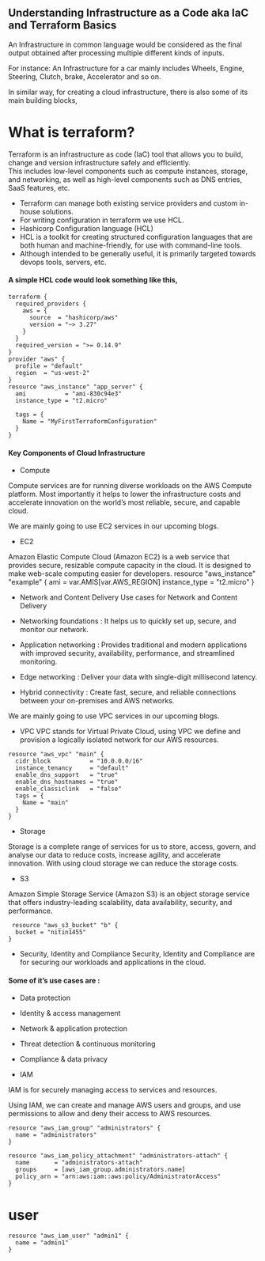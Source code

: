 ## Understanding Infrastructure as a Code aka IaC and Terraform Basics

An Infrastructure in common language would be considered as the final output obtained after processing multiple different kinds of inputs. </br>

For instance: An Infrastructure for a car mainly includes Wheels, Engine, Steering, Clutch, brake, Accelerator and so on. </br>

In similar way, for creating a cloud infrastructure, there is also some of its main building blocks,</br>


# What is terraform? </br>

Terraform is an infrastructure as code (IaC) tool that allows you to build, change and version infrastructure safely and efficiently. </br>
This includes low-level components such as compute instances, storage, and networking, as well as high-level components such as DNS entries, SaaS features, etc. </br>
- Terraform can manage both existing service providers and custom in-house solutions. 
- For writing configuration in terraform we use HCL.
- Hashicorp Configuration language (HCL)
- HCL is a toolkit for creating structured configuration languages that are both human and machine-friendly, for use with command-line tools.
- Although intended to be generally useful, it is primarily targeted towards devops tools, servers, etc.

#### A simple HCL code would look something like this,

```
terraform {
  required_providers {
    aws = {
      source  = "hashicorp/aws"
      version = "~> 3.27"
    }
  }
  required_version = ">= 0.14.9"
}
provider "aws" {
  profile = "default"
  region  = "us-west-2"
}
resource "aws_instance" "app_server" {
  ami           = "ami-830c94e3"
  instance_type = "t2.micro"

  tags = {
    Name = "MyFirstTerraformConfiguration"
  }
}
```

#### Key Components of Cloud Infrastructure
- Compute

Compute services are for running diverse workloads on the AWS Compute platform.
Most importantly it helps to lower the infrastructure costs and accelerate innovation on the world’s most reliable, secure, and capable cloud.

We are mainly going to use EC2 services in our upcoming blogs.

- EC2

Amazon Elastic Compute Cloud (Amazon EC2) is a web service that provides secure, resizable compute capacity in the cloud. It is designed to make web-scale computing easier for developers.
resource "aws_instance" "example" {
  ami           = var.AMIS[var.AWS_REGION]
  instance_type = "t2.micro"
}

- Network and Content Delivery
Use cases for Network and Content Delivery </br>

- Networking foundations : It helps us to quickly set up, secure, and monitor our network.
- Application networking : Provides traditional and modern applications with improved security, availability, performance, and streamlined monitoring.
- Edge networking : Deliver your data with single-digit millisecond latency.
- Hybrid connectivity : Create fast, secure, and reliable connections between your on-premises and AWS networks.


We are mainly going to use VPC services in our upcoming blogs. </br>

- VPC
VPC stands for Virtual Private Cloud, using VPC we define and provision a logically isolated network for our AWS resources.
```
resource "aws_vpc" "main" {
  cidr_block           = "10.0.0.0/16"
  instance_tenancy     = "default"
  enable_dns_support   = "true"
  enable_dns_hostnames = "true"
  enable_classiclink   = "false"
  tags = {
    Name = "main"
  }
}
```

- Storage

Storage is a complete range of services for us to store, access, govern, and analyse our data to reduce costs, increase agility, and accelerate innovation.
With using cloud storage we can reduce the storage costs.

- S3

Amazon Simple Storage Service (Amazon S3) is an object storage service that offers industry-leading scalability, data availability, security, and performance. </br>
```
 resource "aws_s3_bucket" "b" {
  bucket = "nitin1455"
}
```

- Security, Identity and Compliance
Security, Identity and Compliance are for securing our workloads and applications in the cloud. </br>

#### Some of it’s use cases are :

- Data protection
- Identity & access management
- Network & application protection
- Threat detection & continuous monitoring
- Compliance & data privacy

- IAM

IAM is for securely managing access to services and resources.

Using IAM, we can create and manage AWS users and groups, and use permissions to allow and deny their access to AWS resources.
```
resource "aws_iam_group" "administrators" {
  name = "administrators"
}
```
```
resource "aws_iam_policy_attachment" "administrators-attach" {
  name       = "administrators-attach"
  groups     = [aws_iam_group.administrators.name]
  policy_arn = "arn:aws:iam::aws:policy/AdministratorAccess"
}
```
# user
```
resource "aws_iam_user" "admin1" {
  name = "admin1"
}
```

